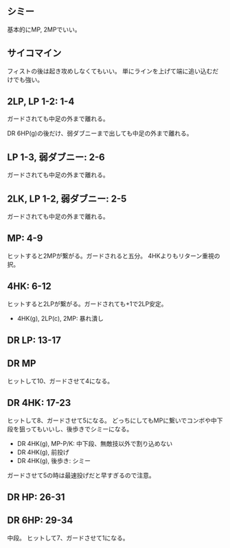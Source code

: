 ## シミー

基本的にMP, 2MPでいい。

## サイコマイン

フィストの後は起き攻めしなくてもいい。
単にラインを上げて端に追い込むだけでも強い。

## 2LP, LP 1-2: 1-4

ガードされても中足の外まで離れる。

DR 6HP(g)の後だけ、弱ダブニーまで出しても中足の外まで離れる。

## LP 1-3, 弱ダブニー: 2-6

ガードされても中足の外まで離れる。

## 2LK, LP 1-2, 弱ダブニー: 2-5

ガードされても中足の外まで離れる。

## MP: 4-9

ヒットすると2MPが繋がる。ガードされると五分。
4HKよりもリターン重視の択。

## 4HK: 6-12

ヒットすると2LPが繋がる。ガードされても+1で2LP安定。

- 4HK(g), 2LP(c), 2MP: 暴れ潰し

## DR LP: 13-17

## DR MP

ヒットして10、ガードさせて4になる。

## DR 4HK: 17-23

ヒットして8、ガードさせて5になる。
どっちにしてもMPに繋いでコンボや中下段を狙ってもいいし、後歩きでシミーになる。

- DR 4HK(g), MP-P/K: 中下段、無敵技以外で割り込めない
- DR 4HK(g), 前投げ
- DR 4HK(g), 後歩き: シミー

ガードさせて5の時は最速投げだと早すぎるので注意。

## DR HP: 26-31

## DR 6HP: 29-34

中段。
ヒットして7、ガードさせて1になる。
